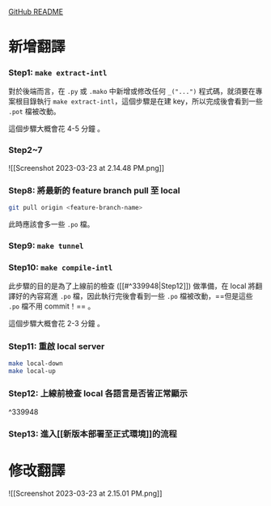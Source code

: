 [GitHub README](https://github.com/pinkoi-inc/App-Automation/blob/develop/Documentation/example/update-l10n-to-your-remote-branch.md)

# 新增翻譯

### Step1: `make extract-intl`

對於後端而言，在 `.py` 或 `.mako` 中新增或修改任何 `_("...")` 程式碼，就須要在專案根目錄執行 `make extract-intl`，這個步驟是在建 key，所以完成後會看到一些 `.pot` 檔被改動。

這個步驟大概會花 4-5 分鐘 。

### Step2~7

![[Screenshot 2023-03-23 at 2.14.48 PM.png]]

### Step8: 將最新的 feature branch pull 至 local

```bash
git pull origin <feature-branch-name>
```

此時應該會多一些 `.po` 檔。

### Step9: `make tunnel`

### Step10: `make compile-intl`

此步驟的目的是為了上線前的檢查 ([[#^339948|Step12]]) 做準備，在 local 將翻譯好的內容寫進 `.po` 檔，因此執行完後會看到一些 `.po` 檔被改動，==但是這些 `.po` 檔不用 commit！== 。

這個步驟大概會花 2-3 分鐘 。

### Step11: 重啟 local server

```bash
make local-down
make local-up
```

### Step12: 上線前檢查 local 各語言是否皆正常顯示

^339948

### Step13: 進入[[新版本部署至正式環境]]的流程

# 修改翻譯

![[Screenshot 2023-03-23 at 2.15.01 PM.png]]
